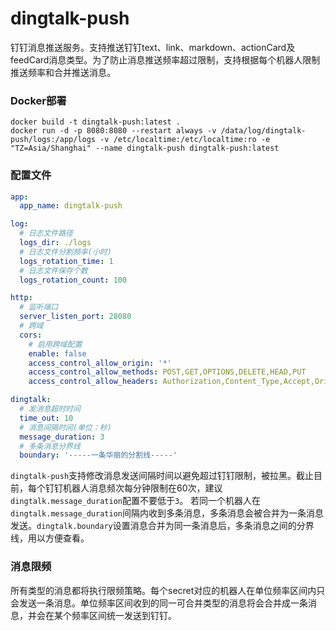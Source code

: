 # dingtalk-push

钉钉消息推送服务。支持推送钉钉text、link、markdown、actionCard及feedCard消息类型。为了防止消息推送频率超过限制，支持根据每个机器人限制推送频率和合并推送消息。

### Docker部署

```shell
docker build -t dingtalk-push:latest .
docker run -d -p 8080:8080 --restart always -v /data/log/dingtalk-push/logs:/app/logs -v /etc/localtime:/etc/localtime:ro -e "TZ=Asia/Shanghai" --name dingtalk-push dingtalk-push:latest
```

### 配置文件

```yaml
app:
  app_name: dingtalk-push

log:
  # 日志文件路径
  logs_dir: ./logs
  # 日志文件分割频率(小时)
  logs_rotation_time: 1
  # 日志文件保存个数
  logs_rotation_count: 100

http:
  # 监听端口
  server_listen_port: 28080
  # 跨域
  cors:
    # 启用跨域配置
    enable: false
    access_control_allow_origin: '*'
    access_control_allow_methods: POST,GET,OPTIONS,DELETE,HEAD,PUT
    access_control_allow_headers: Authorization,Content_Type,Accept,Origin,User_Agent,DNT,Cache_Control,X_Mx_ReqToken,X_Data_Type,X_Requested_With, X_Data_Type,X_Auth_Token,token,language,Pragma

dingtalk:
  # 发消息超时时间
  time_out: 10
  # 消息间隔时间(单位：秒)
  message_duration: 3
  # 多条消息分界线
  boundary: '-----一条华丽的分割线-----'
```

`dingtalk-push`支持修改消息发送间隔时间以避免超过钉钉限制，被拉黑。截止目前，每个钉钉机器人消息频次每分钟限制在60次，建议`dingtalk.message_duration`配置不要低于`3`。
若同一个机器人在`dingtalk.message_duration`间隔内收到多条消息，多条消息会被合并为一条消息发送。`dingtalk.boundary`设置消息合并为同一条消息后，多条消息之间的分界线，用以方便查看。

### 消息限频

所有类型的消息都将执行限频策略。每个secret对应的机器人在单位频率区间内只会发送一条消息。单位频率区间收到的同一可合并类型的消息将会合并成一条消息，并会在某个频率区间统一发送到钉钉。